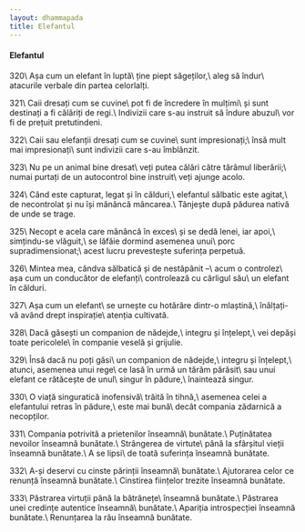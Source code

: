 ```yaml
---
layout: dhammapada
title: Elefantul
---
```

#### Elefantul

320\\
Așa cum un elefant în luptă\\
ține piept săgeților,\\
aleg să îndur\\
atacurile verbale din partea celorlalți.

321\\
Caii dresați cum se cuvine\\
pot fi de încredere în mulțimi\\
și sunt destinați a fi călăriți de regi.\\
Indivizii care s-au instruit să îndure abuzul\\
vor fi de prețuit pretutindeni.

322\\
Caii sau elefanții dresați cum se cuvine\\
sunt impresionați;\\
însă mult mai impresionați\\
sunt indivizii care s-au îmblânzit.

323\\
Nu pe un animal bine dresat\\
veți putea călări către tărâmul liberării;\\
numai purtați de un autocontrol bine instruit\\
veți ajunge acolo.

324\\
Când este capturat, legat și în călduri,\\
elefantul sălbatic este agitat,\\
de necontrolat și nu își mănâncă mâncarea.\\
Tânjește după pădurea nativă de unde se trage.

325\\
Necopt e acela care mănâncă în exces\\
și se dedă lenei, iar apoi,\\
simțindu-se vlăguit,\\
se lăfăie dormind asemenea unui\\
porc supradimensionat;\\
acest lucru prevestește suferința perpetuă.

326\\
Mintea mea, cândva sălbatică și de nestăpânit –\\
acum o controlez\\
așa cum un conducător de elefanți\\
controlează cu cârligul său\\
un elefant în călduri.

327\\
Așa cum un elefant\\
se urnește cu hotărâre dintr-o mlaștină,\\
înălțați-vă având drept inspirație\\
atenția cultivată.

328\\
Dacă găsești un companion de nădejde,\\
integru și înțelept,\\
vei depăși toate pericolele\\
în companie veselă și grijulie.

329\\
Însă dacă nu poți găsi\\
un companion de nădejde,\\
integru și înțelept,\\
atunci, asemenea unui rege\\
ce lasă în urmă un tărâm părăsit\\
sau unui elefant ce rătăcește de unul\\
singur în pădure,\\
înaintează singur.

330\\
O viață singuratică inofensivă\\
trăită în tihnă,\\
asemenea celei a elefantului retras în pădure,\\
este mai bună\\
decât compania zădarnică a necopților.

331\\
Compania potrivită a prietenilor înseamnă\\
bunătate.\\
Puținătatea nevoilor înseamnă bunătate.\\
Strângerea de virtute\\
până la sfârșitul vieții înseamnă bunătate.\\
A se lipsi\\
de toată suferința înseamnă bunătate.

332\\
A-și deservi cu cinste părinții înseamnă\\
bunătate.\\
Ajutorarea celor ce renunță înseamnă bunătate.\\
Cinstirea ființelor trezite înseamnă bunătate.

333\\
Păstrarea virtuții până la bătrânețe\\
înseamnă bunătate.\\
Păstrarea unei credințe autentice înseamnă\\
bunătate.\\
Apariția introspecției înseamnă bunătate.\\
Renunțarea la rău înseamnă bunătate.
